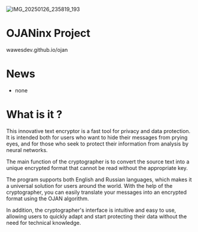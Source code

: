  ![IMG_20250126_235819_193](https://github.com/user-attachments/assets/feece24f-b003-42be-a601-09eb57fcf47c)
# OJANinx Project 
 wawesdev.github.io/ojan 

# News
- none
# What is it ?

This innovative text encryptor is a fast tool for privacy and data protection. It is intended both for users who want to hide their messages from prying eyes, and for those who seek to protect their information from analysis by neural networks. 

The main function of the cryptographer is to convert the source text into a unique encrypted format that cannot be read without the appropriate key. 

The program supports both English and Russian languages, which makes it a universal solution for users around the world. With the help of the cryptographer, you can easily translate your messages into an encrypted format using the OJAN algorithm. 

In addition, the cryptographer's interface is intuitive and easy to use, allowing users to quickly adapt and start protecting their data without the need for technical knowledge.
